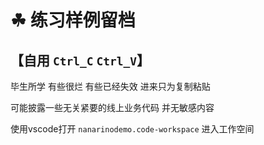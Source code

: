 # ☘ 练习样例留档
## 【自用 `Ctrl_C` `Ctrl_V`】

毕生所学  有些很烂  有些已经失效  进来只为复制粘贴

可能披露一些无关紧要的线上业务代码  并无敏感内容

使用vscode打开 `nanarinodemo.code-workspace` 进入工作空间
